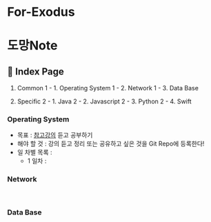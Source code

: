 # For-Exodus

# 도망Note

## 📓 Index Page
1. Common
  1 - 1. Operating System
  1 - 2. Network
  1 - 3. Data Base
  
2. Specific
  2 - 1. Java
  2 - 2. Javascript
  2 - 3. Python
  2 - 4. Swift
  
### Operating System
  - 목표 : [참고강의](https://www.inflearn.com/course/%EC%9A%B4%EC%98%81%EC%B2%B4%EC%A0%9C-%EA%B3%B5%EB%A3%A1%EC%B1%85-%EC%A0%84%EA%B3%B5%EA%B0%95%EC%9D%98#) 듣고 공부하기
  - 해야 할 것 : 강의 듣고 정리 또는 공유하고 싶은 것을 Git Repo에 등록한다!
  - 일 차별 목록 : 
    - 1 일차 :

### Network
<br>

### Data Base
<br>
